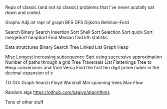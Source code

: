 Repo of classic (and not so classic) problems that i've never acutally sat down and coded. 

Graphs
AdjList repr of graph
BFS
DFS
Dijkstra
Bellman-Ford

Search
Binary Search
Insertion Sort
Shell Sort
Selection Sort
quick Sort
mergeSort
heapSort
Find Median
find kth statistic

Data strutctures
Binary Search Tree
Linked List
Graph
Heap


Misc
Longest increasing subsequence
Sqrt using successive approximation
Number of paths through a grid
Tree Traversals
List Flattenings
Tree to Heap conversions and Vice Versa
Find the first ten digit 
	prime nuber in the decimal 
	expansion of e



TO DO:
Graph Search
Floyd Warshall
Min spanning trees
Max Flow

Random algs
https://github.com/sagivo/algorithms

Tons of other stuff
